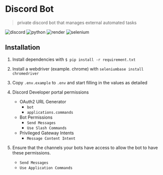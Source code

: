 # Discord Bot

> private discord bot that manages external automated tasks

<img alt="discord" src="https://img.shields.io/badge/discord-5865F2?style=for-the-badge&logo=discord&logoColor=fff"/> <img alt="python" src="https://img.shields.io/badge/python-3776AB?style=for-the-badge&logo=python&logoColor=fff"/> <img alt="render" src="https://img.shields.io/badge/render-000000?style=for-the-badge&logo=render&logoColor=fff"/> <img alt="selenium" src="https://img.shields.io/badge/selenium-43B02A?style=for-the-badge&logo=selenium&logoColor=fff"/> 

## Installation

1. Install dependencies with `$ pip install -r requirement.txt`

2. Install a webdriver (example. chrome) with `seleniumbase install chromedriver`

3. Copy `.env.example` to `.env` and start filling in the values as detailed

4. Discord Developer portal permissions
    - OAuth2 URL Generator
        - `bot`
        - `applications.commands`
    - Bot Permissions
        - `Send Messages`
        - `Use Slash Commands`
    - Privileged Gateway Intents
        - `Message Content Intent`

5. Ensure that the channels your bots have access to allow the bot to have these permissions.
    - `Send Messages`
    - `Use Application Commands`